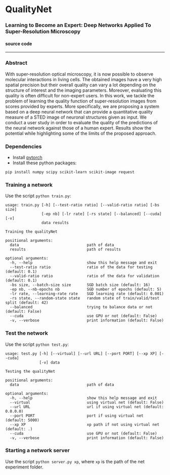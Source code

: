 # QualityNet
### Learning to Become an Expert: Deep Networks Applied To Super-Resolution Microscopy

#### source code

---

### Abstract 

With super-resolution optical microscopy, it is now possible to observe molecular interactions in living cells. The obtained images have a very high spatial precision but their overall quality can vary a lot depending on the structure of interest and the imaging parameters. Moreover, evaluating this quality is often difficult for non-expert users. In this work, we tackle the problem of learning the quality function of super-resolution images from scores provided by experts. More specifically, we are proposing a system based on a deep neural network that can provide a quantitative quality measure of a STED image of neuronal structures given as input. We conduct a user study in order to evaluate the quality of the predictions of the neural network against those of a human expert. Results show the potential while highlighting some of the limits of the proposed approach.

### Dependencies
- Install [pytorch](http://pytorch.org/)
- Install these python packages:
```shell
pip install numpy scipy scikit-learn scikit-image request
```

### Training a network
Use the script ``python train.py``:
```shell
usage: train.py [-h] [--test-ratio ratio] [--valid-ratio ratio] [-bs size]
                [-ep nb] [-lr rate] [-rs state] [--balanced] [--cuda] [-v]
                data results

Training the qualityNet

positional arguments:
  data                              path of data
  results                           path of results

optional arguments:
  -h, --help                        show this help message and exit
  --test-ratio ratio                ratio of the data for testing (default: 0.1)
  --valid-ratio ratio               ratio of the data for validation (default: 0.1)
  -bs size, --batch-size size       SGD batch size (default: 16)
  -ep nb, --nb-epochs nb            SGD number of epochs (default: 5)
  -lr rate, --learning-rate rate    SGD learning rate (default: 0.001)
  -rs state, --random-state state   random state of train/valid/test split (default: 42)
  --balanced                        trying to balance data or not (default: False)
  --cuda                            use GPU or not (default: False)
  -v, --verbose                     print information (default: False)
```

### Test the network
Use the script ``python test.py``:
```shell
usage: test.py [-h] [--virtual] [--url URL] [--port PORT] [--xp XP] [--cuda]
               [-v] data

Testing the qualityNet

positional arguments:
  data                              path of data

optional arguments:
  -h, --help                        show this help message and exit
  --virtual                         using virtual net (default: False)
  --url URL                         url if using virtual net (default: 0.0.0.0)
  --port PORT                       port if using virtual net (default: 5000)
  --xp XP                           xp path if not using virtual net (default: .)
  --cuda                            use GPU or not (default: False)
  -v, --verbose                     print information (default: False)
```

### Starting a network server
Use the script ``python server.py xp``, where ``xp`` is the path of the net experiment folder.  
